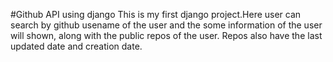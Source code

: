 #Github API using django
This is my first django project.Here user can search by github usename of the user and the some information of the user will shown, along with the public repos of the user. Repos also have the last updated date and creation date.